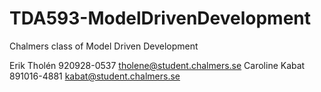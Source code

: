 TDA593-ModelDrivenDevelopment
=============================

Chalmers class of Model Driven Development

Erik Tholén 920928-0537 tholene@student.chalmers.se
Caroline Kabat 891016-4881 kabat@student.chalmers.se

